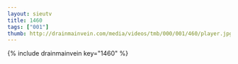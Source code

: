 ```yaml
--- 
layout: sieutv
title: 1460
tags: ["001"]
thumb: http://drainmainvein.com/media/videos/tmb/000/001/460/player.jpg
---
```

{% include drainmainvein key="1460" %} 
